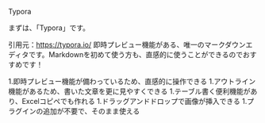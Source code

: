 Typora

まずは、「Typora」です。



引用元：https://typora.io/
即時プレビュー機能がある、唯一のマークダウンエディタです。Markdownを初めて使う方も、直感的に使うことができるのでおすすめです！

1.即時プレビュー機能が備わっているため、直感的に操作できる
1.アウトライン機能があるため、書いた文章を更に見やすくできる
1.テーブル書く便利機能があり、Excelコピペでも作れる
1.ドラッグアンドドロップで画像が挿入できる
1.プラグインの追加が不要で、そのまま使える